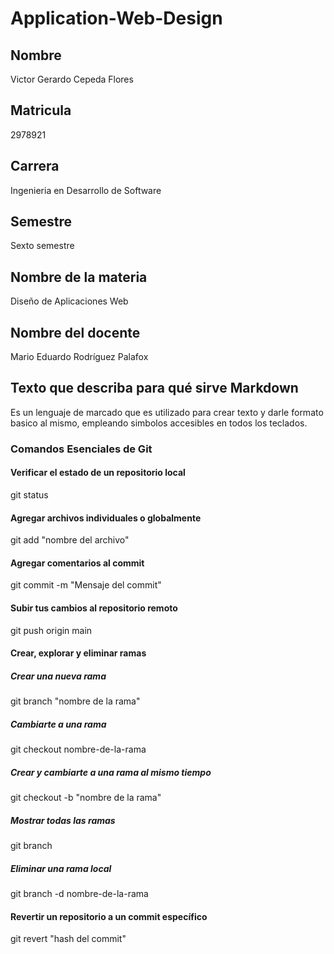 # Application-Web-Design

## Nombre
Victor Gerardo Cepeda Flores

## Matricula
2978921

## Carrera
Ingenieria en Desarrollo de Software

## Semestre
Sexto semestre

## Nombre de la materia
Diseño de Aplicaciones Web

## Nombre del docente
Mario Eduardo Rodríguez Palafox

## Texto que describa para qué sirve Markdown
Es un lenguaje de marcado que es utilizado para crear texto y darle formato basico al mismo, empleando simbolos accesibles en todos los teclados.

### Comandos Esenciales de Git

#### **Verificar el estado de un repositorio local**
git status

#### **Agregar archivos individuales o globalmente**
git add "nombre del archivo"

#### **Agregar comentarios al commit**
git commit -m "Mensaje del commit"

#### **Subir tus cambios al repositorio remoto**
git push origin main

#### Crear, explorar y eliminar ramas

##### Crear una nueva rama
git branch "nombre de la rama"

##### Cambiarte a una rama
git checkout nombre-de-la-rama

##### Crear y cambiarte a una rama al mismo tiempo
git checkout -b "nombre de la rama"

##### Mostrar todas las ramas
git branch

##### Eliminar una rama local
git branch -d nombre-de-la-rama

#### **Revertir un repositorio a un commit específico**
git revert "hash del commit"
